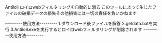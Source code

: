 Antiloil
ロイロwebフィルタリングを自動的に消去
このツールによって生じたファイルの破損データの損失その他損害には一切の責任を負いかねます

---------使用方法---------
1.ダウンロード後ファイルを解答
2.getdata.batを実行
3.Antiloil.exeを実行するとロイロwebフィルタリングが削除されます
---------使用方法---------
